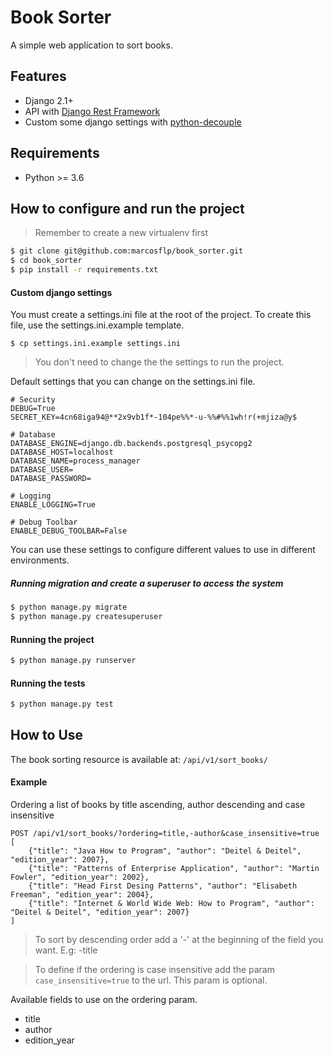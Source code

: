 # Book Sorter

A simple web application to sort books. 


## Features

- Django 2.1+
- API with [Django Rest Framework](https://www.django-rest-framework.org/)
- Custom some django settings with [python-decouple](https://pypi.org/project/python-decouple/) 


## Requirements

- Python >= 3.6


## How to configure and run the project

> Remember to create a new virtualenv first
```bash
$ git clone git@github.com:marcosflp/book_sorter.git
$ cd book_sorter
$ pip install -r requirements.txt
```


#### Custom django settings

You must create a settings.ini file at the root of the project. 
To create this file, use the settings.ini.example template.

```
$ cp settings.ini.example settings.ini 
```

> You don't need to change the the settings to run the project.

Default settings that you can change on the settings.ini file.
```
# Security
DEBUG=True
SECRET_KEY=4cn68iga94@**2x9vb1f*-104pe%%*-u-%%#%%1wh!r(+mjiza@y$

# Database
DATABASE_ENGINE=django.db.backends.postgresql_psycopg2
DATABASE_HOST=localhost
DATABASE_NAME=process_manager
DATABASE_USER=
DATABASE_PASSWORD=

# Logging
ENABLE_LOGGING=True

# Debug Toolbar
ENABLE_DEBUG_TOOLBAR=False
```
You can use these settings to configure different values to use in different
environments.

##### Running migration and create a superuser to access the system

```bash
$ python manage.py migrate
$ python manage.py createsuperuser
```

#### Running the project

```bash
$ python manage.py runserver
```


#### Running the tests

```bash
$ python manage.py test
```

## How to Use

The book sorting resource is available at: `/api/v1/sort_books/`


#### Example
Ordering a list of books by title ascending, author descending
and case insensitive
```
POST /api/v1/sort_books/?ordering=title,-author&case_insensitive=true
[
    {"title": "Java How to Program", "author": "Deitel & Deitel", "edition_year": 2007},
    {"title": "Patterns of Enterprise Application", "author": "Martin Fowler", "edition_year": 2002},
    {"title": "Head First Desing Patterns", "author": "Elisabeth Freeman", "edition_year": 2004},
    {"title": "Internet & World Wide Web: How to Program", "author": "Deitel & Deitel", "edition_year": 2007}
]
```
> To sort by descending order add a '-' at the beginning of the field you want. E.g: -title

> To define if the ordering is case insensitive add the param `case_insensitive=true` to the url. This param is optional.

Available fields to use on the ordering param.
- title
- author
- edition_year
